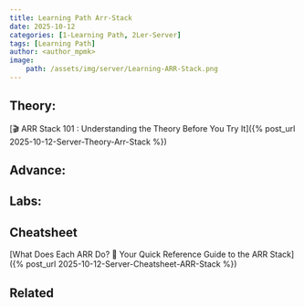 ```yaml
---
title: Learning Path Arr-Stack
date: 2025-10-12
categories: [1-Learning Path, 2Ler-Server]
tags: [Learning Path]
author: <author_mpmk>
image:
    path: /assets/img/server/Learning-ARR-Stack.png
---
```


## Theory:
[🎬 ARR Stack 101 : Understanding the Theory Before You Try It]({% post_url 2025-10-12-Server-Theory-Arr-Stack %})

## Advance:

## Labs:

## Cheatsheet
[What Does Each ARR Do? 🤔 Your Quick Reference Guide to the ARR Stack]({% post_url 2025-10-12-Server-Cheatsheet-ARR-Stack %})

## Related